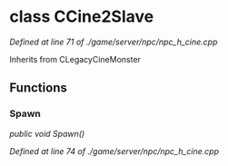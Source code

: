 # class CCine2Slave

*Defined at line 71 of ./game/server/npc/npc_h_cine.cpp*

Inherits from CLegacyCineMonster



## Functions

### Spawn

*public void Spawn()*

*Defined at line 74 of ./game/server/npc/npc_h_cine.cpp*



